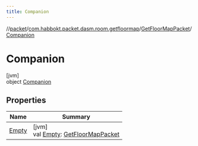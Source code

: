 ```yaml
---
title: Companion
---
```

//[packet](../../../../index.html)/[com.habbokt.packet.dasm.room.getfloormap](../../index.html)/[GetFloorMapPacket](../index.html)/[Companion](index.html)



# Companion



[jvm]\
object [Companion](index.html)



## Properties


| Name | Summary |
|---|---|
| [Empty](-empty.html) | [jvm]<br>val [Empty](-empty.html): [GetFloorMapPacket](../index.html) |

